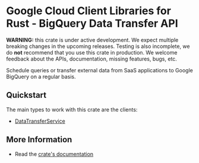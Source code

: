 # Google Cloud Client Libraries for Rust - BigQuery Data Transfer API

<!-- Code generated by sidekick. DO NOT EDIT. -->

**WARNING:** this crate is under active development. We expect multiple breaking
changes in the upcoming releases. Testing is also incomplete, we do **not**
recommend that you use this crate in production. We welcome feedback about the
APIs, documentation, missing features, bugs, etc.

Schedule queries or transfer external data from SaaS applications to Google
BigQuery on a regular basis.

## Quickstart

The main types to work with this crate are the clients:

* [DataTransferService](https://docs.rs/google-cloud-bigquery-datatransfer-v1/latest/google_cloud_bigquery_datatransfer_v1/client/struct.DataTransferService.html)

## More Information

* Read the [crate's documentation](https://docs.rs/google-cloud-bigquery-datatransfer-v1/latest/google-cloud-bigquery-datatransfer-v1)
